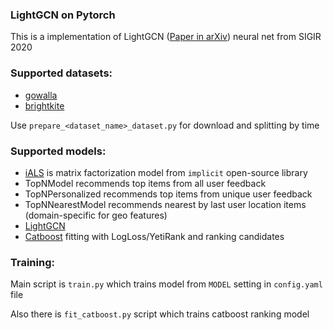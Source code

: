 ### LightGCN on Pytorch

This is a implementation of LightGCN ([Paper in arXiv](https://arxiv.org/abs/2002.02126)) neural net from SIGIR 2020

### Supported datasets:
- [gowalla](https://snap.stanford.edu/data/loc-gowalla.html)
- [brightkite](https://snap.stanford.edu/data/loc-brightkite.html)

Use `prepare_<dataset_name>_dataset.py` for download and splitting by time

### Supported models:
- [iALS](https://implicit.readthedocs.io/en/latest/als.html) is matrix factorization model from `implicit` open-source library
- TopNModel recommends top items from all user feedback
- TopNPersonalized recommends top items from unique user feedback
- TopNNearestModel recommends nearest by last user location items (domain-specific for geo features)
- [LightGCN](https://arxiv.org/abs/2002.02126)
- [Catboost](https://catboost.ai) fitting with LogLoss/YetiRank and ranking candidates

### Training:

Main script is `train.py` which trains model from `MODEL` setting in `config.yaml` file

Also there is `fit_catboost.py` script which trains catboost ranking model